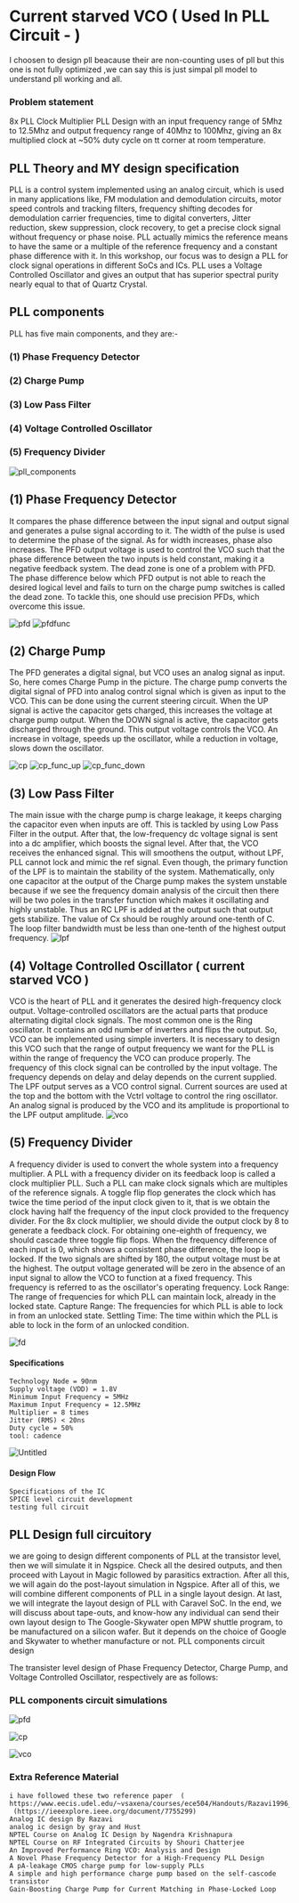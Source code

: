 #  Current starved VCO ( Used In PLL Circuit -  )
I choosen to design pll beacause their are non-counting uses of pll but this one is not fully optimized ,we can say this is just simpal pll model to understand pll working and all.

### Problem statement
8x PLL Clock Multiplier PLL Design with an input frequency range of 5Mhz to 12.5Mhz and output frequency range of 40Mhz to 100Mhz, giving an 8x multiplied clock at ~50% duty cycle on tt corner at room temperature. 

##  PLL Theory and MY design specification 

PLL is a control system implemented using an analog circuit, which is used in many applications like, FM modulation and demodulation circuits, motor speed controls and tracking filters, frequency shifting decodes for demodulation carrier frequencies, time to digital converters, Jitter reduction, skew suppression, clock recovery, to get a precise clock signal without frequency or phase noise. PLL actually mimics the reference means to have the same or a multiple of the reference frequency and a constant phase difference with it. In this workshop, our focus was to design a PLL for clock signal operations in different SoCs and ICs. PLL uses a Voltage Controlled Oscillator and gives an output that has superior spectral purity nearly equal to that of Quartz Crystal.

## PLL components

PLL has five main components, and they are:-

  ### (1) Phase Frequency Detector
  ### (2) Charge Pump
  ### (3) Low Pass Filter
  ### (4) Voltage Controlled Oscillator
  ### (5) Frequency Divider


![pll_components](https://github.com/Rahulprakash77/PHASE-LOCK-LOOP-PLL-DESIGN-/assets/130161648/76118957-78dd-42c9-81b3-74fb76ddb101)


## (1) Phase Frequency Detector

It compares the phase difference between the input signal and output signal and generates a pulse signal according to it. The width of the pulse is used to determine the phase of the signal. As for width increases, phase also increases. The PFD output voltage is used to control the VCO such that the phase difference between the two inputs is held constant, making it a negative feedback system. The dead zone is one of a problem with PFD. The phase difference below which PFD output is not able to reach the desired logical level and fails to turn on the charge pump switches is called the dead zone. To tackle this, one should use precision PFDs, which overcome this issue.

![pfd](https://github.com/Rahulprakash77/PHASE-LOCK-LOOP-PLL-DESIGN-/assets/130161648/9206e1b8-b42b-433b-8c72-a2b81780fdd5) ![pfdfunc](https://github.com/Rahulprakash77/PHASE-LOCK-LOOP-PLL-DESIGN-/assets/130161648/7169d6fc-fe51-4b89-a0cc-3ee22fe6040c)




## (2) Charge Pump

The PFD generates a digital signal, but VCO uses an analog signal as input. So, here comes Charge Pump in the picture. The charge pump converts the digital signal of PFD into analog control signal which is given as input to the VCO. This can be done using the current steering circuit. When the UP signal is active the capacitor gets charged, this increases the voltage at charge pump output. When the DOWN signal is active, the capacitor gets discharged through the ground. This output voltage controls the VCO. An increase in voltage, speeds up the oscillator, while a reduction in voltage, slows down the oscillator.

![cp](https://github.com/Rahulprakash77/PHASE-LOCK-LOOP-PLL-DESIGN-/assets/130161648/3e13882c-fd6c-4b04-bb83-b10892cbbc48) ![cp_func_up](https://github.com/Rahulprakash77/PHASE-LOCK-LOOP-PLL-DESIGN-/assets/130161648/5b4552a5-c89b-43cd-bfe7-004d08423329) ![cp_func_down](https://github.com/Rahulprakash77/PHASE-LOCK-LOOP-PLL-DESIGN-/assets/130161648/77749c3c-6d2e-4fca-a6b0-16f5a2a756c1)




## (3) Low Pass Filter

The main issue with the charge pump is charge leakage, it keeps charging the capacitor even when inputs are off. This is tackled by using Low Pass Filter in the output. After that, the low-frequency dc voltage signal is sent into a dc amplifier, which boosts the signal level. After that, the VCO receives the enhanced signal. This will smoothens the output, without LPF, PLL cannot lock and mimic the ref signal. Even though, the primary function of the LPF is to maintain the stability of the system. Mathematically, only one capacitor at the output of the Charge pump makes the system unstable because if we see the frequency domain analysis of the circuit then there will be two poles in the transfer function which makes it oscillating and highly unstable. Thus an RC LPF is added at the output such that output gets stabilize. The value of Cx should be roughly around one-tenth of C. The loop filter bandwidth must be less than one-tenth of the highest output frequency.
![lpf](https://github.com/Rahulprakash77/PHASE-LOCK-LOOP-PLL-DESIGN-/assets/130161648/e2057faf-2cfa-4651-838a-3cd027ada62d)


## (4) Voltage Controlled Oscillator ( current starved VCO )

VCO is the heart of PLL and it generates the desired high-frequency clock output. Voltage-controlled oscillators are the actual parts that produce alternating digital clock signals. The most common one is the Ring oscillator. It contains an odd number of inverters and flips the output. So, VCO can be implemented using simple inverters. It is necessary to design this VCO such that the range of output frequency we want for the PLL is within the range of frequency the VCO can produce properly. The frequency of this clock signal can be controlled by the input voltage. The frequency depends on delay and delay depends on the current supplied. The LPF output serves as a VCO control signal. Current sources are used at the top and the bottom with the Vctrl voltage to control the ring oscillator. An analog signal is produced by the VCO and its amplitude is proportional to the LPF output amplitude.
![vco](https://github.com/Rahulprakash77/PHASE-LOCK-LOOP-PLL-DESIGN-/assets/130161648/7f449d5d-1013-4fba-888f-c886dec5378e)


## (5) Frequency Divider

A frequency divider is used to convert the whole system into a frequency multiplier. A PLL with a frequency divider on its feedback loop is called a clock multiplier PLL. Such a PLL can make clock signals which are multiples of the reference signals. A toggle flip flop generates the clock which has twice the time period of the input clock given to it, that is we obtain the clock having half the frequency of the input clock provided to the frequency divider. For the 8x clock multiplier, we should divide the output clock by 8 to generate a feedback clock. For obtaining one-eighth of frequency, we should cascade three toggle flip flops. When the frequency difference of each input is 0, which shows a consistent phase difference, the loop is locked. If the two signals are shifted by 180, the output voltage must be at the highest. The output voltage generated will be zero in the absence of an input signal to allow the VCO to function at a fixed frequency. This frequency is referred to as the oscillator's operating frequency. Lock Range: The range of frequencies for which PLL can maintain lock, already in the locked state. Capture Range: The frequencies for which PLL is able to lock in from an unlocked state. Settling Time: The time within which the PLL is able to lock in the form of an unlocked condition.

![fd](https://github.com/Rahulprakash77/PHASE-LOCK-LOOP-PLL-DESIGN-/assets/130161648/5e48cd27-431e-4a53-9ce2-87d1bd79f853)



#### Specifications

    Technology Node = 90nm
    Supply voltage (VDD) = 1.8V
    Minimum Input Frequency = 5MHz
    Maximum Input Frequency = 12.5MHz
    Multiplier = 8 times
    Jitter (RMS) < 20ns
    Duty cycle = 50%
    tool: cadence 
![Untitled](https://github.com/Rahulprakash77/PHASE-LOCK-LOOP-PLL-DESIGN-/assets/130161648/6c7220ea-5853-4f40-afd9-bd7d88e5ac70)


#### Design Flow

    Specifications of the IC
    SPICE level circuit development
    testing full circuit
    
   

##  PLL Design full circuitory

 we are going to design different components of PLL at the transistor level, then we will simulate it in Ngspice. Check all the desired outputs, and then proceed with Layout in Magic followed by parasitics extraction. After all this, we will again do the post-layout simulation in Ngspice. After all of this, we will combine different components of PLL in a single layout design. At last, we will integrate the layout design of PLL with Caravel SoC. In the end, we will discuss about tape-outs, and know-how any individual can send their own layout design to The Google-Skywater open MPW shuttle program, to be manufactured on a silicon wafer. But it depends on the choice of Google and Skywater to whether manufacture or not.
PLL components circuit design

The transister level design of Phase Frequency Detector, Charge Pump, and Voltage Controlled Oscillator, respectively are as follows:

### PLL components circuit simulations

![pfd](https://github.com/Rahulprakash77/PHASE-LOCK-LOOP-PLL-DESIGN-/assets/130161648/573000ac-b7df-4bc9-b61d-5fb78fe4ad92)

![cp](https://github.com/Rahulprakash77/PHASE-LOCK-LOOP-PLL-DESIGN-/assets/130161648/dc608e85-0bfb-4e6d-91e1-dec3b7386f02)

![vco](https://github.com/Rahulprakash77/PHASE-LOCK-LOOP-PLL-DESIGN-/assets/130161648/5c01c40f-5af7-46af-b648-f7a4e28095e0)





### Extra Reference Material
    i have followed these two reference paper  ( https://www.eecis.udel.edu/~vsaxena/courses/ece504/Handouts/Razavi1996_PLL_IEEExplore.pdf)
     (https://ieeexplore.ieee.org/document/7755299)
    Analog IC design By Razavi 
    analog ic design by gray and Hust
    NPTEL Course on Analog IC Design by Nagendra Krishnapura
    NPTEL Course on RF Integrated Circuits by Shouri Chatterjee
    An Improved Performance Ring VCO: Analysis and Design
    A Novel Phase Frequency Detector for a High-Frequency PLL Design
    A pA-leakage CMOS charge pump for low-supply PLLs
    A simple and high performance charge pump based on the self-cascode transistor
    Gain-Boosting Charge Pump for Current Matching in Phase-Locked Loop
    
